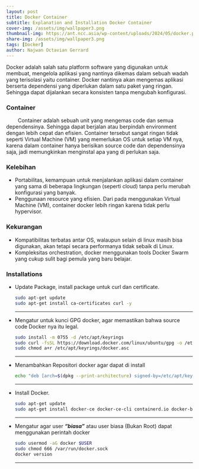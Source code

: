 ```yaml
---
layout: post
title: Docker Container
subtitle: Explanation and Installation Docker Container 
cover-img: /assets/img/wallpaper3.png
thumbnail-img: https://ant.ncc.asia/wp-content/uploads/2024/05/docker.png
share-img: /assets/img/wallpaper3.png
tags: [Docker]
author: Najwan Octavian Gerrard
---
```


Docker adalah salah satu platform software yang digunakan untuk membuat, mengelola aplikasi yang nantinya dikemas dalam sebuah wadah yang terisolasi yaitu container. Docker nantinya akan mengemas aplikasi berserta dependensi yang diperlukan dalam satu paket yang ringan. Sehingga dapat dijalankan secara konsisten tanpa mengubah konfigurasi.

### Container

&nbsp;&nbsp;&nbsp;&nbsp;&nbsp;&nbsp;&nbsp;&nbsp;Container adalah sebuah unit yang mengemas code dan semua dependensinya. Sehingga dapat berjalan atau berpindah environment dengan lebih cepat dan efisien. Container tersebut sangat ringan tidak seperti Virtual Machine (VM) yang memerlukan OS untuk setiap VM nya, karena dalam container hanya berisikan source code dan dependensinya saja, jadi memungkinkan menginstal apa yang di perlukan saja.

### Kelebihan

- Portabilitas, kemampuan untuk menjalankan aplikasi dalam container yang sama di beberapa lingkungan (seperti cloud) tanpa perlu merubah konfigurasi yang banyak.
- Penggunaan resource yang efisien. Dari pada menggunakan Virtual Machine (VM), container docker lebih ringan karena tidak perlu hypervisor.
  
### Kekurangan

- Kompatibilitas terbatas antar OS, walaupun selain di linux masih bisa digunakan, akan tetapi secara performanya tidak sebaik di Linux.
- Kompleksitas orchestration, docker menggunakan tools Docker Swarm yang cukup sulit bagi pemula yang baru belajar.

### Installations

- Update Package, install package untuk curl dan certificate.
  ```bash
  sudo apt-get update
  sudo apt-get install ca-certificates curl -y
  ```

  ---
- Mengatur untuk kunci GPG docker, agar memastikan bahwa source code Docker nya itu legal.
  ```bash
  sudo install -m 0755 -d /etc/apt/keyrings
  sudo curl -fsSL https://download.docker.com/linux/ubuntu/gpg -o /etc/apt/keyrings/docker.asc
  sudo chmod a+r /etc/apt/keyrings/docker.asc
  ```
  
  ---
- Menambahkan Repositori docker agar dapat di install
  ```bash
  echo "deb [arch=$(dpkg --print-architecture) signed-by=/etc/apt/keyrings/docker.asc] https://download.docker.com/linux/ubuntu $(. /etc/os-release && echo "$VERSION_CODENAME") stable" | sudo tee /etc/apt/sources.list.d/docker.list > /dev/null
  ```

  ---
- Install Docker.
  ```bash
  sudo apt-get update
  sudo apt-get install docker-ce docker-ce-cli containerd.io docker-buildx-plugin docker-compose-plugin -y
  ```
  
  ---
- Mengatur agar user **_“biasa”_** atau user biasa (Bukan Root) dapat menggunakan perintah docker
  ```bash
  sudo usermod -aG docker $USER
  sudo chmod 666 /var/run/docker.sock
  docker version
  ```
  
  ---
